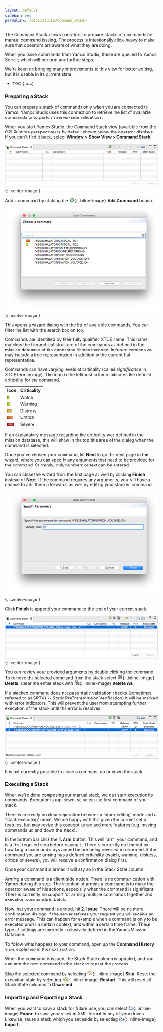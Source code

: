 ```yaml
---
layout: default
sidebar: yes
permalink: /docs/studio/Command_Stack/
---
```


The Command Stack allows operators to prepare stacks of commands for manual command issuing. The process is intentionally click-heavy to make sure that operators are aware of what they are doing.

When you issue commands from Yamcs Studio, these are queued to Yamcs Server, which will perform any further steps.

We're keen on bringing many improvements to this view for better editing, but it is usable in its current state.

* TOC
{:toc}

### Preparing a Stack
You can prepare a stack of commands only when you are connected to Yamcs. Yamcs Studio uses this connection to retrieve the list of available commands or to perform server-side validations.

When you start Yamcs Studio, the Command Stack view (available from the OPI Runtime perspective) is by default shown below the operator displays. If you can't find it back, select **Window > Show View > Command Stack**.

![Command Stack](/assets/studio/stack-new.png){: .center-image }

Add a command by clicking the ![New Command](/assets/studio/icons/new_command.png){: .inline-image} **Add Command** button.

![Command Stack](/assets/studio/stack-add.png){: .center-image }

This opens a wizard dialog with the list of available commands. You can filter the list with the search box on top.

Commands are identified by their fully qualified XTCE name. This name matches the hierarchical structure of the commands as defined in the mission database of the connected Yamcs instance. In future versions we may include a tree representation in addition to the current flat representation.

Commands can have varying levels of criticality (called *significance* in XTCE terminology). The icon in the leftmost column indicates the defined criticality for the command.

<table class="inline">
    <tr>
        <th width="1">Icon</th>
        <th>Criticality</th>
    </tr>
    <tr>
        <td><img src="/assets/studio/icons/level1s.png"></td>
        <td>Watch</td>
    </tr>
    <tr>
        <td><img src="/assets/studio/icons/level2s.png"></td>
        <td>Warning</td>
    </tr>
    <tr>
        <td><img src="/assets/studio/icons/level3s.png"></td>
        <td>Distress</td>
    </tr>
    <tr>
        <td><img src="/assets/studio/icons/level4s.png"></td>
        <td>Critical</td>
    </tr>
    <tr>
        <td><img src="/assets/studio/icons/level5s.png"></td>
        <td>Severe</td>
    </tr>
</table>

If an explanatory message regarding the criticality was defined in the mission database, this will show in the top title area of the dialog when the command is selected.

Once you've chosen your command, hit **Next** to go the next page in the wizard, where you can specify any arguments that need to be provided for the command. Currently, only numbers or text can be entered.

<div class="hint">
    You can close the wizard from the first page as well by clicking <strong>Finish</strong> instead of <strong>Next</strong>. If the command requires any arguments, you will have a chance to add them afterwards as well by editing your stacked command.
</div>

![Specify Command Parameters](/assets/studio/stack-add-page2.png){: .center-image }

Click **Finish** to append your command to the end of your current stack.

![Stacked Command](/assets/studio/stack-with-command.png){: .center-image }

You can review your provided arguments by double clicking the command. To remove the selected command from the stack select ![Delete](/assets/studio/icons/remove.png){: .inline-image} **Delete**. Clear the entire stack with ![Delete All](/assets/studio/icons/removeall.png){: .inline-image} **Delete All**.

If a stacked command does not pass static validation checks (sometimes referred to as SPTVs -- Static PreTransmission Verification) it will be marked with error indicators. This will prevent the user from attempting further execution of the stack until the error is resolved.

![Stack in Error](/assets/studio/stack-in-error.png){: .center-image }

<div class="hint">
    It is not currently possible to move a command up or down the stack.
</div>

### Executing a Stack
When we're done composing our manual stack, we can start execution its commands. Execution is top-down, so select the first command of your stack.

<div class="hint">
    There is currently no clear separation between a 'stack editing' mode and a 'stack executing' mode. We are happy with this given the current set of features, but may revise this concept as we add more features (e.g. moving commands up and down the stack).
</div>

In the bottom bar click the **1. Arm** button. This will 'arm' your command, and is a first required step before issuing it. There is currently no timeout on how long a command stays armed before being reverted to disarmed. If the command you are arming has a defined criticality (watch, warning, distress, critical or severe), you will receive a confirmation dialog first.

Once your command is armed it will say so in the Stack State column.

<div class="hint">
    <em>Arming</em> a command is a client-side notion. There is no communication with Yamcs during this step. The intention of arming a command is to make the operator aware of his actions, especially when the command is significant. There is currently no support for arming multiple commands together and execution commands in batch. 
</div>

Now that your command is armed, hit **2. Issue**. There will be no more confirmation dialogs. If the server refuses your request you will receive an error message. This can happen for example when a command is only to be executed under a certain context, and within a certain time frame. These type of settings are currently exclusively defined in the Yamcs Mission Database.

To follow what happens to your command, open up the **Command History** view, explained in the next section.

When the command is issued, the Stack State column is updated, and you can arm the next command in the stack to repeat the process.

Skip the selected command by selecting ![Skip Command](/assets/studio/icons/stepover_co.png){: .inline-image} **Skip**. Reset the execution state by selecting ![Restart](/assets/studio/icons/restart_co.png){: .inline-image} **Restart**. This will reset all Stack State columns to **Disarmed**. 

### Importing and Exporting a Stack
When you want to save a stack for future use, you can select ![Export](/assets/studio/icons/export_wiz.png){: .inline-image} **Export** to save your stack in XML-format in any of your drives. Likewise, reuse a stack which you set aside by selecting ![Import](/assets/studio/icons/import_wiz.gif){: .inline-image} **Import**.  
